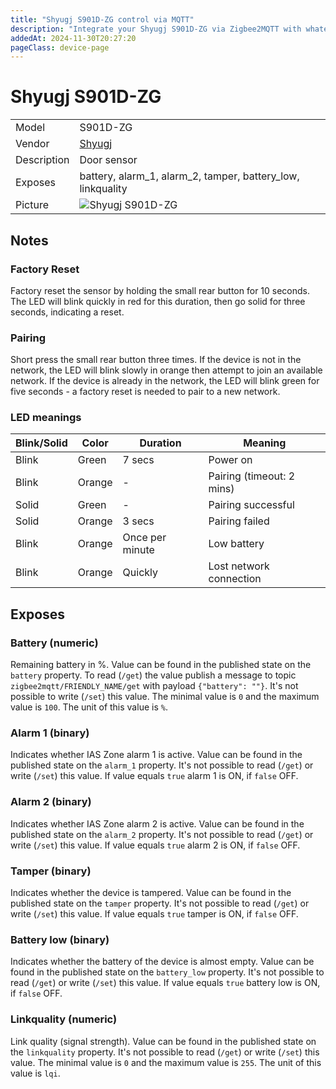 ```yaml
---
title: "Shyugj S901D-ZG control via MQTT"
description: "Integrate your Shyugj S901D-ZG via Zigbee2MQTT with whatever smart home infrastructure you are using without the vendor's bridge or gateway."
addedAt: 2024-11-30T20:27:20
pageClass: device-page
---
```


<!-- !!!! -->
<!-- ATTENTION: This file is auto-generated through docgen! -->
<!-- You can only edit the "Notes"-Section between the two comment lines "Notes BEGIN" and "Notes END". -->
<!-- Do not use h1 or h2 heading within "## Notes"-Section. -->
<!-- !!!! -->

# Shyugj S901D-ZG

|     |     |
|-----|-----|
| Model | S901D-ZG  |
| Vendor  | [Shyugj](/supported-devices/#v=Shyugj)  |
| Description | Door sensor |
| Exposes | battery, alarm_1, alarm_2, tamper, battery_low, linkquality |
| Picture | ![Shyugj S901D-ZG](https://www.zigbee2mqtt.io/images/devices/S901D-ZG.png) |


<!-- Notes BEGIN: You can edit here. Add "## Notes" headline if not already present. -->
## Notes

### Factory Reset

Factory reset the sensor by holding the small rear button for 10 seconds. The LED will blink quickly in red for this duration, then go solid for three seconds, indicating a reset.

### Pairing

Short press the small rear button three times. If the device is not in the network, the LED will blink slowly in orange then attempt to join an available network. If the device is already in the network, the LED will blink green for five seconds - a factory reset is needed to pair to a new network.

### LED meanings

| Blink/Solid | Color | Duration | Meaning |
|-----|-----|-----|-----|
| Blink | Green | 7 secs | Power on |
| Blink | Orange | - | Pairing (timeout: 2 mins) |
| Solid | Green | - | Pairing successful |
| Solid | Orange | 3 secs | Pairing failed |
| Blink | Orange | Once per minute | Low battery |
| Blink | Orange | Quickly | Lost network connection |
<!-- Notes END: Do not edit below this line -->




## Exposes

### Battery (numeric)
Remaining battery in %.
Value can be found in the published state on the `battery` property.
To read (`/get`) the value publish a message to topic `zigbee2mqtt/FRIENDLY_NAME/get` with payload `{"battery": ""}`.
It's not possible to write (`/set`) this value.
The minimal value is `0` and the maximum value is `100`.
The unit of this value is `%`.

### Alarm 1 (binary)
Indicates whether IAS Zone alarm 1 is active.
Value can be found in the published state on the `alarm_1` property.
It's not possible to read (`/get`) or write (`/set`) this value.
If value equals `true` alarm 1 is ON, if `false` OFF.

### Alarm 2 (binary)
Indicates whether IAS Zone alarm 2 is active.
Value can be found in the published state on the `alarm_2` property.
It's not possible to read (`/get`) or write (`/set`) this value.
If value equals `true` alarm 2 is ON, if `false` OFF.

### Tamper (binary)
Indicates whether the device is tampered.
Value can be found in the published state on the `tamper` property.
It's not possible to read (`/get`) or write (`/set`) this value.
If value equals `true` tamper is ON, if `false` OFF.

### Battery low (binary)
Indicates whether the battery of the device is almost empty.
Value can be found in the published state on the `battery_low` property.
It's not possible to read (`/get`) or write (`/set`) this value.
If value equals `true` battery low is ON, if `false` OFF.

### Linkquality (numeric)
Link quality (signal strength).
Value can be found in the published state on the `linkquality` property.
It's not possible to read (`/get`) or write (`/set`) this value.
The minimal value is `0` and the maximum value is `255`.
The unit of this value is `lqi`.

